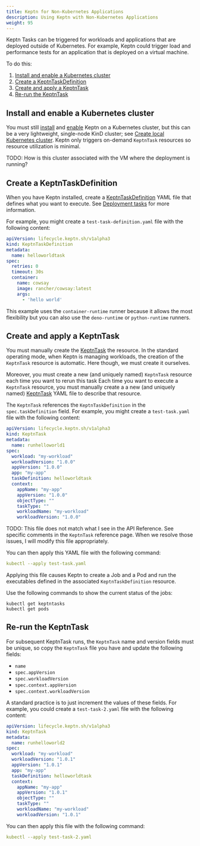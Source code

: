 ```yaml
---
title: Keptn for Non-Kubernetes Applications
description: Using Keptn with Non-Kubernetes Applications
weight: 95
---
```


Keptn Tasks can be triggered for workloads and applications
that are deployed outside of Kubernetes.
For example, Keptn could trigger load and performance tests
for an application that is deployed on a virtual machine.

To do this:

1. [Install and enable a Kubernetes cluster](#install-and-enable-a-kubernetes-cluster)
1. [Create a KeptnTaskDefinition](#create-a-keptntaskdefinition)
1. [Create and apply a KeptnTask](#create-and-apply-a-keptntask)
1. [Re-run the KeptnTask](#re-run-the-keptntask)

## Install and enable a Kubernetes cluster

You must still
[install](../install/install.md/#use-helm-chart)
and
[enable](../install/install.md/#enable-keptn-for-your-cluster)
Keptn on a Kubernetes cluster,
but this can be a very lightweight, single-node KinD cluster; see
[Create local Kubernetes cluster](../install/k8s.md/#create-local-kubernetes-cluster).
Keptn only triggers on-demand `KeptnTask` resources
so resource utilization is minimal.

TODO: How is this cluster associated with the VM
where the deployment is running?

## Create a KeptnTaskDefinition

When you have Keptn installed, create a
[KeptnTaskDefinition](../yaml-crd-ref/taskdefinition.md/)
YAML file that defines what you want to execute.
See
[Deployment tasks](../implementing/tasks/)
for more information.

For example, you might create a `test-task-definition.yaml` file
with the following content:

```yaml
apiVersion: lifecycle.keptn.sh/v1alpha3
kind: KeptnTaskDefinition
metadata:
  name: helloworldtask
spec:
  retries: 0
  timeout: 30s
  container:
    name: cowsay
    image: rancher/cowsay:latest
    args:
      - 'hello world'
```

This example uses the `container-runtime` runner
because it allows the most flexibility
but you can also use the `deno-runtime` or `python-runtime` runners.

## Create and apply a KeptnTask

You must manually create the
[KeptnTask](../yaml-crd-ref/task.md)
the resource.
In the standard operating mode, when Keptn is managing workloads,
the creation of the `KeptnTask` resource is automatic.
Here though, we must create it ourselves.

Moreover, you must create a new (and uniquely named)
`KeptnTask` resource
each time you want to rerun this task
Each time you want to execute a `KeptnTask` resource,
you must manually create a
a new (and uniquely named)
[KeptnTask](../yaml-crd-ref/task.md)
YAML file to describe that resource.

The `KeptnTask` references the `KeptnTaskDefinition`
in the `spec.taskDefinition` field.
For example, you might create a `test-task.yaml` file
with the following content:

```yaml
apiVersion: lifecycle.keptn.sh/v1alpha3
kind: KeptnTask
metadata:
  name: runhelloworld1
spec:
  workload: "my-workload"
  workloadVersion: "1.0.0"
  appVersion: "1.0.0"
  app: "my-app"
  taskDefinition: helloworldtask
  context:
    appName: "my-app"
    appVersion: "1.0.0"
    objectType: ""
    taskType: ""
    workloadName: "my-workload"
    workloadVersion: "1.0.0"
```

TODO: This file does not match what I see in the API Reference.
See specific comments in the `KeptnTask` reference page.
When we resolve those issues, I will modify this file appropriately.

You can then apply this YAML file with the following command:

```yaml
kubectl --apply test-task.yaml
```

Applying this file causes Keptn to create a Job and a Pod
and run the executables defined
in the associated `KeptnTaskDefinition` resource.

Use the following commands to show the current status of the jobs:

```shell
kubectl get keptntasks 
kubectl get pods
```

## Re-run the KeptnTask

For subsequent KeptnTask runs,
the `KeptnTask` name and version fields must be unique,
so copy the `KeptnTask` file you have and update the following fields:

- `name`
- `spec.appVersion`
- `spec.workloadVersion`
- `spec.context.appVersion`
- `spec.context.workloadVersion`

A standard practice is to just increment the values of these fields.
For example, you could create a `test-task-2.yaml` file
with the following content:

```yaml
apiVersion: lifecycle.keptn.sh/v1alpha3
kind: KeptnTask
metadata:
  name: runhelloworld2
spec:
  workload: "my-workload"
  workloadVersion: "1.0.1"
  appVersion: "1.0.1"
  app: "my-app"
  taskDefinition: helloworldtask
  context:
    appName: "my-app"
    appVersion: "1.0.1"
    objectType: ""
    taskType: ""
    workloadName: "my-workload"
    workloadVersion: "1.0.1"
```

You can then apply this file with the following command:

```yaml
kubectl --apply test-task-2.yaml
```
